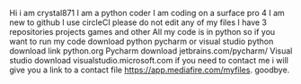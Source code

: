 
Hi i am crystal871
I am a python coder
I am coding on a surface pro 4
I am new to github
I use circleCI
please do not edit any of my files
I have 3 repositories
projects
games
and other
All my code is in python
so if you want to run my code download python pycharm or visual studio
python download link python.org
Pycharm download jetbrains.com/pycharm/
Visual studio download visualstudio.microsoft.com
if you need to contact me i will give you a link to a contact file https://app.mediafire.com/myfiles.
goodbye.
